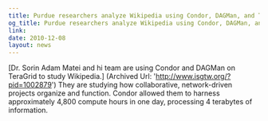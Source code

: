 ```yaml
---
title: Purdue researchers analyze Wikipedia using Condor, DAGMan, and TeraGrid
og_title: Purdue researchers analyze Wikipedia using Condor, DAGMan, and TeraGrid
link: 
date: 2010-12-08
layout: news
---
```


[Dr. Sorin Adam Matei and hi team are using Condor and DAGMan on TeraGrid to study Wikipedia.] (Archived Url: 'http://www.isgtw.org/?pid=1002879')  They are studying how collaborative, network-driven projects organize and function.  Condor allowed them to harness approximately 4,800 compute hours in one day, processing 4 terabytes of information.
